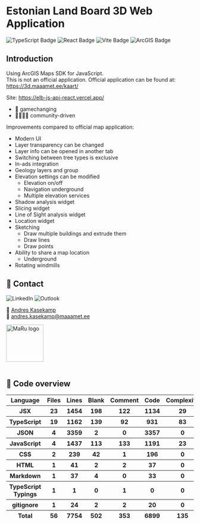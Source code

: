 # Estonian Land Board 3D Web Application

![TypeScript Badge](https://img.shields.io/badge/TypeScript-007ACC?style=for-the-badge&logo=typescript&logoColor=white)
![React Badge](https://img.shields.io/badge/React-20232A?style=for-the-badge&logo=react&logoColor=61DAFB)
![Vite Badge](https://img.shields.io/badge/Vite-B73BFE?style=for-the-badge&logo=vite&logoColor=FFD62E)
![ArcGIS Badge](https://img.shields.io/badge/ArcGIS-2C7AC3?logo=arcgis&logoColor=fff)
## Introduction
Using ArcGIS Maps SDK for JavaScript. \
This is not an official application. Official application can be found at: https://3d.maaamet.ee/kaart/

Site: https://elb-js-api-react.vercel.app/

- 🤯 gamechanging
- 👨‍👨‍👦‍👦 community-driven

Improvements compared to official map application:
- Modern UI
- Layer transparency can be changed
- Layer info can be opened in another tab
- Switching between tree types is exclusive
- In-ads integration
- Geology layers and group
- Elevation settings can be modified
  - Elevation on/off
  - Navigation underground
  - Multiple elevation services
- Shadow analysis widget
- Slicing widget
- Line of Sight analysis widget
- Location widget
- Sketching
  - Draw multiple buildings and extrude them
  - Draw lines
  - Draw points
- Ability to share a map location
  - Underground
- Rotating windmills


## 🤴 Contact

![LinkedIn](https://img.shields.io/badge/linkedin-%230077B5.svg?style=for-the-badge&logo=linkedin&logoColor=white)
![Outlook](https://img.shields.io/badge/Microsoft_Outlook-0078D4?style=for-the-badge&logo=microsoft-outlook&logoColor=white)

💼 [Andres Kasekamp](https://www.linkedin.com/in/andres-kasekamp-a226b2198) \
📧 [andres.kasekamp@maaamet.ee](mailto:andres.kasekamp@maaamet.ee)

<div>
    <img
        alt="MaRu logo" 
        height="100px"
        src="https://maaamet.ee/sites/default/files/MAA-AMET_EST.svg">
</div>
<br>


## 🔎 Code overview

<table id="scc-table">
        <thead><tr>
                <th>Language</th>
                <th>Files</th>
                <th>Lines</th>
                <th>Blank</th>
                <th>Comment</th>
                <th>Code</th>
                <th>Complexity</th>
                <th>Bytes</th>
        </tr></thead>
        <tbody><tr>
                <th>JSX</th>
                <th>23</th>
                <th>1454</th>
                <th>198</th>
                <th>122</th>
                <th>1134</th>
                <th>29</th>
                <th>43303</th>
        </tr><tr>
                <th>TypeScript</th>
                <th>19</th>
                <th>1162</th>
                <th>139</th>
                <th>92</th>
                <th>931</th>
                <th>83</th>
                <th>33048</th>
        </tr><tr>
                <th>JSON</th>
                <th>4</th>
                <th>3359</th>
                <th>2</th>
                <th>0</th>
                <th>3357</th>
                <th>0</th>
                <th>120455</th>
        </tr><tr>
                <th>JavaScript</th>
                <th>4</th>
                <th>1437</th>
                <th>113</th>
                <th>133</th>
                <th>1191</th>
                <th>23</th>
                <th>91508</th>
        </tr><tr>
                <th>CSS</th>
                <th>2</th>
                <th>239</th>
                <th>42</th>
                <th>1</th>
                <th>196</th>
                <th>0</th>
                <th>4008</th>
        </tr><tr>
                <th>HTML</th>
                <th>1</th>
                <th>41</th>
                <th>2</th>
                <th>2</th>
                <th>37</th>
                <th>0</th>
                <th>1526</th>
        </tr><tr>
                <th>Markdown</th>
                <th>1</th>
                <th>37</th>
                <th>4</th>
                <th>0</th>
                <th>33</th>
                <th>0</th>
                <th>1328</th>
        </tr><tr>
                <th>TypeScript Typings</th>
                <th>1</th>
                <th>1</th>
                <th>0</th>
                <th>1</th>
                <th>0</th>
                <th>0</th>
                <th>38</th>
        </tr><tr>
                <th>gitignore</th>
                <th>1</th>
                <th>24</th>
                <th>2</th>
                <th>2</th>
                <th>20</th>
                <th>0</th>
                <th>253</th>
        </tr></tbody>
        <tfoot><tr>
                <th>Total</th>
                <th>56</th>
                <th>7754</th>
                <th>502</th>
                <th>353</th>
                <th>6899</th>
                <th>135</th>
        <th>295467</th>
        </tr></tfoot>
        </table>